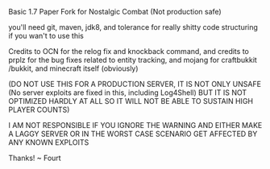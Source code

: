 Basic 1.7 Paper Fork for Nostalgic Combat (Not production safe)

you'll need git, maven, jdk8, and tolerance for really shitty code structuring if you wan't to use this

Credits to OCN for the relog fix and knockback command, and credits to prplz for the bug fixes related to entity tracking, and mojang for craftbukkit /bukkit, and minecraft itself (obviously)

(DO NOT USE THIS FOR A PRODUCTION SERVER, IT IS NOT ONLY UNSAFE (No server exploits are fixed in this, including Log4Shell) BUT IT IS NOT OPTIMIZED HARDLY AT ALL SO IT WILL NOT BE ABLE TO SUSTAIN HIGH PLAYER COUNTS) 

 I AM NOT RESPONSIBLE IF YOU IGNORE THE WARNING AND EITHER MAKE A LAGGY SERVER OR IN THE WORST CASE SCENARIO GET AFFECTED BY ANY KNOWN EXPLOITS

Thanks! ~ Fourt
